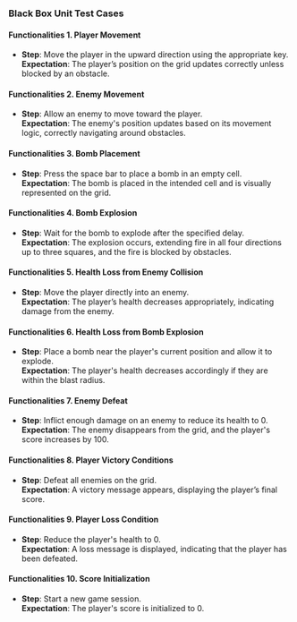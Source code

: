 ### Black Box Unit Test Cases

#### Functionalities 1. Player Movement
- **Step**: Move the player in the upward direction using the appropriate key.  
  **Expectation**: The player’s position on the grid updates correctly unless blocked by an obstacle.

#### Functionalities 2. Enemy Movement
- **Step**: Allow an enemy to move toward the player.  
  **Expectation**: The enemy's position updates based on its movement logic, correctly navigating around obstacles.

#### Functionalities 3. Bomb Placement
- **Step**: Press the space bar to place a bomb in an empty cell.  
  **Expectation**: The bomb is placed in the intended cell and is visually represented on the grid.

#### Functionalities 4. Bomb Explosion
- **Step**: Wait for the bomb to explode after the specified delay.  
  **Expectation**: The explosion occurs, extending fire in all four directions up to three squares, and the fire is blocked by obstacles.

#### Functionalities 5. Health Loss from Enemy Collision
- **Step**: Move the player directly into an enemy.  
  **Expectation**: The player’s health decreases appropriately, indicating damage from the enemy.

#### Functionalities 6. Health Loss from Bomb Explosion
- **Step**: Place a bomb near the player's current position and allow it to explode.  
  **Expectation**: The player's health decreases accordingly if they are within the blast radius.

#### Functionalities 7. Enemy Defeat
- **Step**: Inflict enough damage on an enemy to reduce its health to 0.  
  **Expectation**: The enemy disappears from the grid, and the player's score increases by 100.

#### Functionalities 8. Player Victory Conditions
- **Step**: Defeat all enemies on the grid.  
  **Expectation**: A victory message appears, displaying the player’s final score.

#### Functionalities 9. Player Loss Condition
- **Step**: Reduce the player's health to 0.  
  **Expectation**: A loss message is displayed, indicating that the player has been defeated.

#### Functionalities 10. Score Initialization
- **Step**: Start a new game session.  
  **Expectation**: The player's score is initialized to 0.